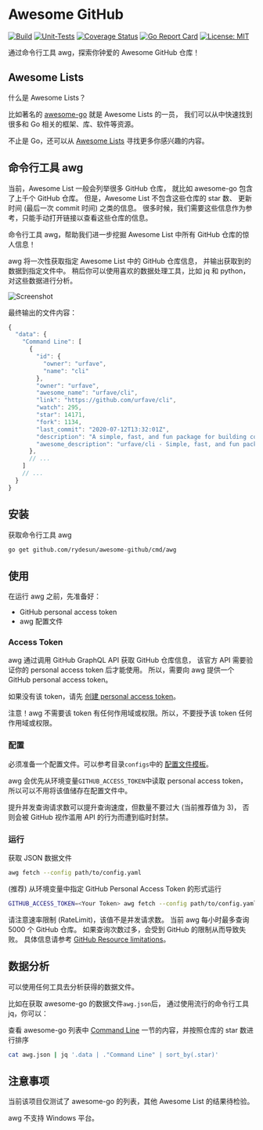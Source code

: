 # Awesome GitHub

[![Build](https://github.com/rydesun/awesome-github/workflows/Build/badge.svg)](https://github.com/rydesun/awesome-github/actions?query=workflow%3ABuild)
[![Unit-Tests](https://github.com/rydesun/awesome-github/workflows/Unit-Tests/badge.svg)](https://github.com/rydesun/awesome-github/actions?query=workflow%3AUnit-Tests)
[![Coverage Status](https://coveralls.io/repos/github/rydesun/awesome-github/badge.svg?branch=master)](https://coveralls.io/github/rydesun/awesome-github?branch=master)
[![Go Report Card](https://goreportcard.com/badge/github.com/rydesun/awesome-github)](https://goreportcard.com/report/github.com/rydesun/awesome-github)
[![License: MIT](https://img.shields.io/badge/License-MIT-blue.svg)](https://github.com/rydesun/awesome-github/blob/master/LICENSE)

通过命令行工具 awg，探索你钟爱的 Awesome GitHub 仓库！

## Awesome Lists

什么是 Awesome Lists？

比如著名的 [awesome-go](https://github.com/avelino/awesome-go) 就是 Awesome Lists 的一员，
我们可以从中快速找到很多和 Go 相关的框架、库、软件等资源。

不止是 Go，还可以从 [Awesome Lists](https://github.com/topics/awesome)
寻找更多你感兴趣的内容。

## 命令行工具 awg

当前，Awesome List 一般会列举很多 GitHub 仓库，
就比如 awesome-go 包含了上千个 GitHub 仓库。
但是，Awesome List 不包含这些仓库的 star 数、
更新时间 (最后一次 commit 时间) 之类的信息。
很多时候，我们需要这些信息作为参考，只能手动打开链接以查看这些仓库的信息。

命令行工具 awg，帮助我们进一步挖掘 Awesome List 中所有 GitHub 仓库的惊人信息！

awg 将一次性获取指定 Awesome List 中的 GitHub 仓库信息，
并输出获取到的数据到指定文件中。
稍后你可以使用喜欢的数据处理工具，比如 jq 和 python，对这些数据进行分析。

![Screenshot](https://user-images.githubusercontent.com/19602440/88459895-f3897480-ce87-11ea-8fe7-13773037c56d.gif)

最终输出的文件内容：

```javascript
{
  "data": {
    "Command Line": [
      {
        "id": {
          "owner": "urfave",
          "name": "cli"
        },
        "owner": "urfave",
        "awesome_name": "urfave/cli",
        "link": "https://github.com/urfave/cli",
        "watch": 295,
        "star": 14171,
        "fork": 1134,
        "last_commit": "2020-07-12T13:32:01Z",
        "description": "A simple, fast, and fun package for building command line apps in Go",
        "awesome_description": "urfave/cli - Simple, fast, and fun package for building command line apps in Go (formerly codegangsta/cli)."
      },
      // ...
    ]
    // ...
  }
}
```

## 安装

获取命令行工具 awg

```bash
go get github.com/rydesun/awesome-github/cmd/awg
```

## 使用

在运行 awg 之前，先准备好：

- GitHub personal access token
- awg 配置文件

### Access Token

awg 通过调用 GitHub GraphQL API 获取 GitHub 仓库信息，
该官方 API 需要验证你的 personal access token 后才能使用。
所以，需要向 awg 提供一个 GitHub personal access token。

如果没有该 token，请先
[创建 personal access token](https://docs.github.com/en/github/authenticating-to-github/creating-a-personal-access-token)。

注意！awg 不需要该 token 有任何作用域或权限。所以，不要授予该 token 任何作用域或权限。

### 配置

必须准备一个配置文件。可以参考目录`configs`中的
[配置文件模板](https://github.com/rydesun/awesome-github/blob/master/configs/config.yaml)。

awg 会优先从环境变量`GITHUB_ACCESS_TOKEN`中读取 personal access token，
所以可以不用将该值储存在配置文件中。

提升并发查询请求数可以提升查询速度，但数量不要过大 (当前推荐值为 3)，
否则会被 GitHub 视作滥用 API 的行为而遭到临时封禁。

### 运行

获取 JSON 数据文件

```bash
awg fetch --config path/to/config.yaml
```

(推荐) 从环境变量中指定 GitHub Personal Access Token 的形式运行

```bash
GITHUB_ACCESS_TOKEN=<Your Token> awg fetch --config path/to/config.yaml
```

请注意速率限制 (RateLimit)，该值不是并发请求数。
当前 awg 每小时最多查询 5000 个 GitHub 仓库。
如果查询次数过多，会受到 GitHub 的限制从而导致失败。
具体信息请参考 [GitHub Resource limitations](https://docs.github.com/en/graphql/overview/resource-limitations#rate-limit)。

## 数据分析

可以使用任何工具去分析获得的数据文件。

比如在获取 awesome-go 的数据文件`awg.json`后，
通过使用流行的命令行工具 jq，你可以：

查看 awesome-go 列表中 [Command Line](https://github.com/avelino/awesome-go#command-line)
一节的内容，并按照仓库的 star 数进行排序

```bash
cat awg.json | jq '.data | ."Command Line" | sort_by(.star)'
```

## 注意事项

当前该项目仅测试了 awesome-go 的列表，其他 Awesome List 的结果待检验。

awg 不支持 Windows 平台。
